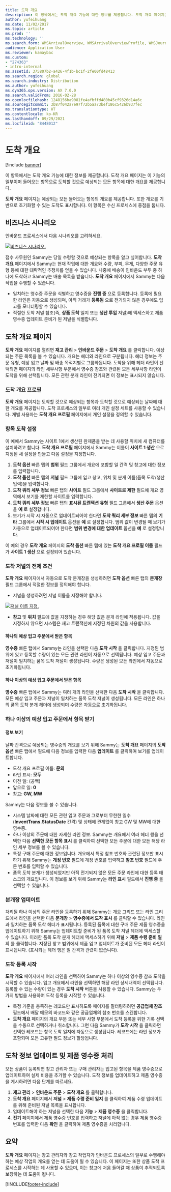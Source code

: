 ```yaml
---
title: 도착 개요
description: 이 항목에서는 도착 개요 기능에 대한 정보를 제공합니다. 도착 개요 페이지는 이 기능의 일부이며 들어오는 항목으로 도착할 것으로 예상되는 모든 항목에 대한 개요를 제공합니다.
author: yufeihuang
ms.date: 11/02/2017
ms.topic: article
ms.prod: ''
ms.technology: ''
ms.search.form: WMSArrivalOverview, WMSArrivalOverviewProfile, WMSJournalTable
audience: Application User
ms.reviewer: kamaybac
ms.custom:
- "274363"
- intro-internal
ms.assetid: 375807b2-a426-4f1b-bc1f-2fe00fd48413
ms.search.region: global
ms.search.industry: Distribution
ms.author: yufeihuang
ms.dyn365.ops.version: AX 7.0.0
ms.search.validFrom: 2016-02-28
ms.openlocfilehash: 1248156ba9081fe4afbffd480b45cf9326d14a6c
ms.sourcegitcommit: 3b87f042a7e97f72b5aa73bef186c5426b937fec
ms.translationtype: HT
ms.contentlocale: ko-KR
ms.lasthandoff: 09/29/2021
ms.locfileid: "8448012"
---
```

# <a name="arrival-overview"></a>도착 개요

[!include [banner](../includes/banner.md)]

이 항목에서는 도착 개요 기능에 대한 정보를 제공합니다. 도착 개요 페이지는 이 기능의 일부이며 들어오는 항목으로 도착할 것으로 예상되는 모든 항목에 대한 개요를 제공합니다.

**도착 개요** 페이지는 예상되는 모든 들어오는 항목의 개요를 제공합니다. 또한 개요를 기반으로 초기화할 수 있는 도착도 표시합니다. 이 항목은 수신 프로세스에 중점을 둡니다.

## <a name="business-scenario"></a>비즈니스 시나리오
인바운드 프로세스에서 다음 시나리오를 고려하세요.

[![비즈니스 시나리오.](./media/arrival-overview-scenario.png)](./media/arrival-overview-scenario.png)

접수 사무원인 Sammy는 당일 수령할 것으로 예상되는 항목을 알고 싶어합니다. **도착 개요** 페이지에서 Sammy는 현재 작업에 대한 개요와 수량, 부피, 무게, 다양한 주문 유형 등에 대한 대략적인 추정치를 얻을 수 있습니다. 나중에 배송이 인바운드 부두 중 하나에 도착하고 Sammy는 배송 목록을 받습니다. **도착 개요** 페이지에서 Sammy는 다음 작업을 수행할 수 있습니다.

-   일치하는 영수증 주문을 식별하고 영수증을 **진행 중** 으로 등록합니다. 등록에 필요한 라인은 자동으로 생성되며, 아직 거래가 **등록됨** 으로 전기되지 않은 경우에도 입고를 모니터링할 수 있습니다.
-   적절한 도착 저널 참조(즉, **상품 도착** 일지 또는 **생산 투입** 저널)에 액세스하고 제품 영수증 업데이트 준비가 된 저널을 식별합니다.

## <a name="arrival-overview-page"></a>도착 개요 페이지
**도착 개요** 페이지를 열려면 **재고 관리** &gt; **인바운드 주문** &gt; **도착 개요** 를 클릭합니다. 예상되는 주문 목록을 볼 수 있습니다. 개요는 헤더와 라인으로 구분됩니다. 헤더 정보는 주문 유형, 예상 입고 날짜 및 배송 목적지별로 그룹화됩니다. 도착을 위해 헤더 라인이 선택되면 페이지의 라인 세부사항 부분에서 영수증 참조와 관련된 모든 세부사항 라인이 도착을 위해 선택됩니다. 모든 관련 분개 라인이 전기되면 이 정보는 표시되지 않습니다.

### <a name="arrival-overview-profiles"></a>도착 개요 프로필

**도착 개요** 페이지는 도착할 것으로 예상되는 항목과 도착할 것으로 예상되는 날짜에 대한 개요를 제공합니다. 도착 프로세스의 일부로 여러 개인 설정 세트를 사용할 수 있습니다. 개별 사용자는 **도착 개요 프로필** 페이지에서 개인 설정을 정의할 수 있습니다.

### <a name="set-up-item-arrival"></a>항목 도착 설정

이 예에서 Sammy는 사이트 1에서 생산된 완제품을 받는 데 사용할 위치에 새 컴퓨터를 설치하려고 합니다. **도착 개요 프로필** 페이지에서 Sammy는 이름이 **사이트 1 생산** 으로 지정된 새 설정을 만들고 다음 설정을 지정합니다.

1.  **도착 옵션** 빠른 탭의 **범위** 필드 그룹에서 개요에 포함할 일 간격 및 창고에 대한 정보를 입력합니다.
2.  **도착 옵션** 빠른 탭의 **저널** 필드 그룹에 입고 창고, 위치 및 분개 이름(품목 도착/생산 입력)을 입력합니다.
3.  **도착 쿼리 세부 정보** 빠른 탭의 **사이트** 필드 그룹에서 **사이트로 제한** 필드에 개요 영역에서 보기를 제한할 사이트를 입력합니다.
4.  **도착 쿼리 세부 정보** 빠른 탭의 **표시된 트랜잭션 유형** 필드 그룹에서 **생산 주문** 옵션을 **예** 로 설정합니다.
5.  보기가 시작 시 자동으로 업데이트되어야 한다면 **도착 쿼리 세부 정보** 빠른 탭의 **기타** 그룹에서 **시작 시 업데이트** 옵션을 **예** 로 설정합니다. 범위 값이 변경될 때 보기가 자동으로 업데이트되어야 한다면 **범위 변경에 대한 업데이트** 옵션을 **예** 로 설정합니다.

이 예의 경우 **도착 개요** 페이지의 **도착 옵션** 빠른 탭에 있는 **도착 개요 프로필 이름** 필드가 **사이트 1 생산** 으로 설정되어 있습니다.

### <a name="prerequisites-for-arrival-journals"></a>도착 저널의 전제 조건

**도착 개요** 페이지에서 자동으로 도착 분개장을 생성하려면 **도착 옵션** 빠른 탭의 **분개장** 필드 그룹에서 적절한 정보를 정의해야 합니다.

-   저널을 생성하려면 저널 이름을 지정해야 합니다.

[![저널 이름 지정.](./media/arrival-overview-journal.png)](./media/arrival-overview-journal.png)

-   **창고** 및 **위치** 필드에 값을 지정하는 경우 해당 값은 분개 라인에 적용됩니다. 값을 지정하지 않으면 시스템은 재고 트랜잭션에 지정된 차원의 값을 사용합니다.

#### <a name="items-that-are-received-from-one-expected-receipt-order"></a>하나의 예상 입고 주문에서 받은 항목

**영수증** 빠른 탭에서 Sammy는 라인을 선택한 다음 **도착 시작** 을 클릭합니다. 지정된 범위에 있고 등록할 수량이 있는 모든 관련 라인이 자동으로 선택됩니다. 예상 입고 주문과 저널이 일치하는 품목 도착 저널이 생성됩니다. 수량은 생성된 모든 라인에서 자동으로 초기화됩니다.

#### <a name="items-that-are-received-from-more-than-one-expected-receipt-order"></a>하나 이상의 예상 입고 주문에서 받은 항목

**영수증** 빠른 탭에서 Sammy는 여러 개의 라인을 선택한 다음 **도착 시작** 을 클릭합니다. 모든 예상 입고 주문과 저널이 일치하는 품목 도착 저널이 생성됩니다. 모든 라인은 하나의 품목 도착 분개 헤더에 생성되며 수량은 자동으로 초기화됩니다.

### <a name="receive-items-from-one-or-more-expected-receipt-orders"></a>하나 이상의 예상 입고 주문에서 항목 받기

#### <a name="view-information"></a>정보 보기

날짜 간격으로 예상되는 영수증의 개요를 보기 위해 Sammy는 **도착 개요** 페이지의 **도착 옵션** 빠른 탭에서 필드에 다음 정보를 입력한 다음 **업데이트** 를 클릭하여 보기를 업데이트합니다.

-   도착 개요 프로필 이름: **문의**
-   라인 표시: **모두**
-   이전 일: (공백)
-   앞으로 일: **0**
-   창고: **GW, MW**

Sammy는 다음 정보를 볼 수 있습니다.

-   시스템 날짜에 대한 모든 관련 입고 주문과 그로부터 무한한 일수(**InventTrans.StatusDate** 간격) 및 상태에 관계없이 창고 GW 및 MW에 대한 영수증.
-   하나 이상의 주문에 대한 자세한 라인 정보. Sammy는 개요에서 여러 헤더 행을 선택한 다음 **선택한 모든 항목 표시** 를 클릭하여 선택한 모든 주문에 대한 모든 해당 라인 세부 정보를 볼 수 있습니다.
-   특정 구매 주문에 대한 정보입니다. 개요에서 특정 참조 번호와 관련된 정보만 표시하기 위해 Sammy는 **계정 번호** 필드에 계정 번호를 입력하고 **참조 번호** 필드에 주문 번호를 입력할 수 있습니다.
-   품목 도착 분개가 생성되었지만 아직 전기되지 않은 모든 주문 라인에 대한 등록 태스크의 개요입니다. 이 정보를 보기 위해 Sammy는 **라인 표시** 필드에서 **진행 중** 을 선택할 수 있습니다.

### <a name="update-journals"></a>분개장 업데이트

처리될 하나 이상의 주문 라인을 등록하기 위해 Sammy는 개요 그리드 또는 라인 그리드에서 라인을 선택한 다음 **분개장** &gt; **영수증에서 도착 표시** 를 클릭할 수 있습니다. 라인과 일치하는 품목 도착 헤더가 표시됩니다. 등록된 품목에 대한 구매 주문 제품 영수증을 업데이트하기 위해 Sammy는 업데이트할 준비가 된 품목 도착 저널 헤더에 액세스할 수 있습니다. 이러한 품목 도착 분개 헤더에 액세스하기 위해 **저널** &gt; **제품 수령 준비 일지** 를 클릭합니다. 지정된 창고 범위에서 제품 입고 업데이트가 준비된 모든 헤더 라인이 표시됩니다. (표시되는 헤더 행은 일 간격과 관련이 없습니다).

### <a name="start-an-arrival-registration"></a>도착 등록 시작

**도착 개요** 페이지에서 여러 라인을 선택하여 Sammy는 하나 이상의 영수증 참조 도착을 시작할 수 있습니다. 입고 개요에서 라인을 선택하면 해당 라인 상세내역이 선택됩니다. 등록할 수 있는 수량이 있는 경우 **도착 시작** 버튼을 사용할 수 있습니다. Sammy는 두 가지 방법을 사용하여 도착 등록을 시작할 수 있습니다.

-   특정 기준을 충족하는 레코드만 표시하도록 페이지를 필터링하려면 **공급업체 참조** 필드에서 배달 메모의 바코드와 같은 공급업체의 참조 번호를 스캔합니다.
-   **도착 개요** 페이지의 개요 부분 또는 세부 사항 부분에서 도착 등록을 위한 기록 선택을 수동으로 선택하거나 취소합니다. 그런 다음 Sammy가 **도착 시작** 을 클릭하면 선택한 레코드는 항목 도착 일지에 자동으로 생성됩니다. 레코드에는 라인 정보가 포함되며 모든 고유한 필드 정보가 할당됩니다.

## <a name="update-arrival-information-and-process-a-product-receipt"></a>도착 정보 업데이트 및 제품 영수증 처리
모든 상품이 등록되면 창고 관리자 또는 구매 관리자는 입고된 항목을 제품 영수증으로 업데이트하여 실제 비용을 추가할 수 있습니다. 도착 정보를 업데이트하고 제품 영수증을 게시하려면 다음 단계를 따르세요.

1.  **재고 관리** &gt; **인바운드 주문** &gt; **도착 개요** 를 클릭합니다.
2.  **도착 개요** 페이지에서 **저널** &gt; **제품 수령 준비 일지** 를 클릭하여 제품 수령 업데이트를 위해 준비된 저널 목록을 표시합니다.
3.  업데이트해야 하는 저널을 선택한 다음 **기능** &gt; **제품 영수증** 을 클릭합니다.
4.  **전기** 페이지에서 제품 영수증 번호를 입력하고 저널에 아직 없는 경우 제품 영수증 번호를 입력한 다음 **확인** 을 클릭하여 제품 영수증을 처리합니다.

## <a name="summary"></a>요약
**도착 개요** 페이지는 창고 관리자와 창고 작업자가 인바운드 프로세스의 일부로 수행해야 하는 예상 작업의 개요를 얻는 데 도움이 될 수 있습니다. 이 페이지는 또한 상품 도착 프로세스를 시작하는 데 사용할 수 있으며, 이는 창고에 처음 들어갈 때 상품이 추적되도록 보장하는 데 도움이 됩니다.


[!INCLUDE[footer-include](../../includes/footer-banner.md)]